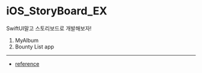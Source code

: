 # iOS_StoryBoard_EX
SwiftUI말고 스토리보드로 개발해보자!

1. MyAlbum
2. Bounty List app

---
* [reference](https://fastcampus.co.kr/dev_online_iosapp)
